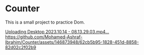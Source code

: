 # Counter
This is a small project to practice Dom.

[Uploading Desktop 2023.10.14 - 08.13.29.03.mp4…](https://github.com/Mohamed-Ashraf-Ibrahim/Counter/assets/146873948/62cb5b95-1828-451d-8858-82d02c2f02b9)https://github.com/Mohamed-Ashraf-Ibrahim/Counter/assets/146873948/62cb5b95-1828-451d-8858-82d02c2f02b9
